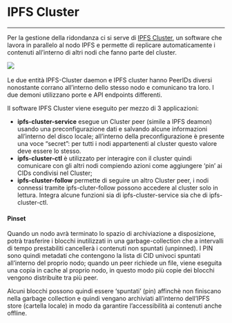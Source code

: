 <div class="text-center">
    <h1>IPFS Cluster</h1>
    <hr>
</div>

Per la gestione della ridondanza ci si serve di [IPFS Cluster](https://ipfscluster.io/), un software che lavora in parallelo al nodo IPFS e permette di replicare automaticamente i contenuti all’interno di altri nodi che fanno parte del cluster. 
<br>
<div class="text-center">
    <img src="https://ipfscluster.io/cluster/diagrams/png/cluster.png">
</div>
<br>
Le due entità IPFS-Cluster daemon e IPFS cluster hanno PeerIDs diversi nonostante corrano all’interno dello stesso nodo e comunicano tra loro. I due demoni utilizzano porte e API endpoints differenti.

Il software IPFS Cluster viene eseguito per mezzo di 3 applicazioni:
- <b>ipfs-cluster-service</b> esegue un Cluster peer (simile a IPFS deamon) usando una preconfigurazione dati e salvando alcune informazioni all’interno del disco locale; all’interno della preconfigurazione è presente una voce “secret”: per tutti i nodi appartenenti al cluster questo valore deve essere lo stesso.
- <b>ipfs-cluster-ctl</b> è utilizzato per interagire con il cluster quindi comunicare con gli altri nodi compiendo azioni come aggiungere ‘pin’ ai CIDs condivisi nel Cluster;
- <b>ipfs-cluster-follow</b> permette di seguire un altro Cluster peer, i nodi connessi tramite ipfs-cluter-follow possono accedere al cluster solo in lettura. Integra alcune funzioni sia di ipfs-cluster-service sia che di ipfs-cluster-ctl.

<h4>Pinset</h4>

Quando un nodo avrà terminato lo spazio di archiviazione a disposizione, potrà trasferire i blocchi inutilizzati in una garbage-collection che a intervalli di tempo prestabiliti cancellerà i contenuti non spuntati (unpinned). I PIN sono quindi metadati che contengono la lista di CID univoci spuntati all’interno del proprio nodo; quando un peer richiede un file, viene eseguita una copia in cache al proprio nodo, in questo modo più copie dei blocchi vengono distribuite tra più peer. 

Alcuni blocchi possono quindi essere ‘spuntati’ (pin) affinchè non finiscano nella garbage collection e quindi vengano archiviati all’interno dell’IPFS store (cartella locale) in modo da garantire l’accessibilità ai contenuti anche offline.
